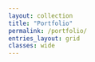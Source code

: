 ```yaml
---
layout: collection
title: "Portfolio"
permalink: /portfolio/
entries_layout: grid
classes: wide
---
```

